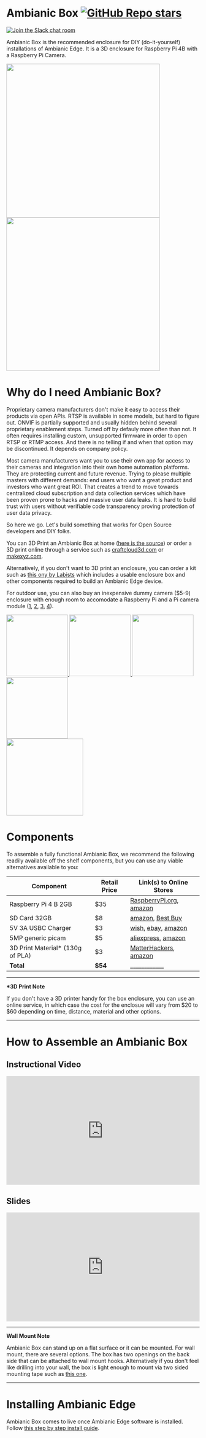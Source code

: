 # Ambianic Box [![GitHub Repo stars](https://img.shields.io/github/stars/ambianic/ambianic-box?style=social)](https://github.com/ambianic/ambianic-box)

[![Join the Slack chat room](https://img.shields.io/badge/Slack-Join%20the%20chat%20room-blue)](https://join.slack.com/t/ambianicai/shared_invite/zt-eosk4tv5-~GR3Sm7ccGbv1R7IEpk7OQ)

Ambianic Box is the recommended enclosure for DIY (do-it-yourself) installations of Ambianic Edge. It is a 3D enclosure for Raspberry Pi 4B with a Raspberry Pi Camera.

<span aligh="left">
  <img src="https://user-images.githubusercontent.com/2234901/99598679-87df9000-29bf-11eb-9d62-ddb1b402e803.jpeg" height="400"/>
  <img src="https://user-images.githubusercontent.com/2234901/99598684-8910bd00-29bf-11eb-9b8c-be91dfa28021.jpeg" height="400"/>
<span>
 
# Why do I need Ambianic Box?

Proprietary camera manufacturers don't make it easy to access their products via open APIs. RTSP is available in some models, but hard to figure out. ONVIF is partially supported and usually hidden behind several proprietary enablement steps. Turned off by defauly more often than not. It often requires installing custom, unsupported firmware in order to open RTSP or RTMP access. And there is no telling if and when that option may be discontinued. It depends on company policy.

Most camera manufacturers want you to use their own app for access to their cameras and integration into their own home automation platforms. They are protecting current and future revenue. Trying to please multiple masters with different demands: end users who want a great product and investors who want great ROI. That creates a trend to move towards centralized cloud subscription and data collection services which have been proven prone to hacks and massive user data leaks. It is hard to build trust with users without verifiable code transparency proving protection of user data privacy. 

So here we go. Let's build something that works for Open Source developers and DIY folks.

You can 3D Print an Ambianic Box at home ([here is the source](https://github.com/ambianic/ambianic-box)) or order a 3D print online through a service such as [craftcloud3d.com](https://craftcloud3d.com/configuration/c7faee7e-ec06-41ed-822c-4092bdf1d28d) or [makexyz.com](https://www.makexyz.com/).

Alternatively, if you don't want to 3D print an enclosure, you can order a kit such as [this ony by Labists](https://labists.com/collections/all/products/labists-raspberry-pi-4g-ram-32gb-card) which includes a usable enclosure box and other components required to build an Ambianic Edge device.

For outdoor use, you can also buy an inexpensive dummy camera ($5-9) enclosure with enough room to accomodate a Raspberry Pi and a Pi camera module ([1](https://www.amazon.com/dp/B079GNVSTL), [2](https://www.amazon.com/dp/B08952NFRX), [3](https://www.amazon.com/dp/B08TM1D58H), [4](https://www.amazon.com/WALI-Surveillance-Security-Outdoor-Warning/dp/B019405SQM)).

<a href="https://www.amazon.com/dp/B079GNVSTL">
  <img src="https://user-images.githubusercontent.com/2234901/166242496-915adca4-e772-46db-b8ec-b98ff2e0072d.jpg" height="160"/>
</a>
<a href="https://www.amazon.com/WALI-Surveillance-Security-Outdoor-Warning/dp/B019405SQM">
  <img src="https://user-images.githubusercontent.com/2234901/166243174-0e234604-3e11-4700-b5d8-81b589576d94.jpg" height="160"/>
</a>
<a href="https://www.amazon.com/SZYAN-Security-Surveillance-Simulated-Flashing/dp/B08TLTQ57Z">
  <img src="https://user-images.githubusercontent.com/2234901/166242674-d43c25ac-50da-48ce-827f-aeb6b95ef087.jpg" height="160"/>
</a>
<a href="https://www.amazon.com/dp/B08TM1D58H">
  <img src="https://user-images.githubusercontent.com/2234901/166242527-44bc8435-8386-4e6e-b1d4-7247c25ce47c.jpg" height="160"/>
</a>
<br/>
<img src="https://user-images.githubusercontent.com/2234901/166242465-c728975e-4a12-4ca0-9d85-d7fb08f9af66.jpeg" height="200"/>


# Components

To assemble a fully functional Ambianic Box, we recommend the following readily available off the shelf components, but you can use any viable alternatives available to you:

| Component  | Retail Price | Link(s) to Online Stores |
| ------------- | ------------- | ------------- |
| Raspberry Pi 4 B 2GB | $35  | [RaspberryPi.org](https://www.raspberrypi.org/products/raspberry-pi-4-model-b/?resellerType=home), [amazon](https://www.amazon.com/Raspberry-Model-2019-Quad-Bluetooth/dp/B07TD42S27/ref=sxts_sxwds-bia-wc-drs1_0?cv_ct_cx=raspberry+pi+4+2gb&dchild=1&keywords=raspberry+pi+4+2gb&pd_rd_i=B07TD42S27&pd_rd_r=873aac72-20e5-46c0-99ce-9e47ea60881e&pd_rd_w=gOwz9&pd_rd_wg=lG0sq&pf_rd_p=c33e4373-edb9-47f9-a7e6-5d3d6a7a4ad0&pf_rd_r=KRGVVKRVVZTQ5FA0Q55J&psc=1&qid=1605758079&sr=1-1-5e875a02-02b1-4426-9916-8a5c26cd5a14) |
| SD Card 32GB  | $8  | [amazon](https://www.amazon.com/Samsung-MicroSDHC-Adapter-MB-ME32GA-AM/dp/B06XWN9Q99/ref=pd_bxgy_img_3/144-4430494-7772565?_encoding=UTF8&pd_rd_i=B06XWN9Q99&pd_rd_r=a15cd46f-405b-4e68-964d-2abdc4331448&pd_rd_w=iB7pd&pd_rd_wg=GMbRu&pf_rd_p=f325d01c-4658-4593-be83-3e12ca663f0e&pf_rd_r=YFPJN5QH2KR9RWRYBNCG&psc=1&refRID=YFPJN5QH2KR9RWRYBNCG), [Best Buy](https://www.bestbuy.com/site/pny-32gb-microsdhc-uhs-i-memory-card/6327962.p?skuId=6327962) |
| 5V 3A USBC Charger  | $3 | [wish](https://www.wish.com/product/593badce564c7e24a9cf2c9f?hide_login_modal=true&from_ad=goog_shopping&_display_country_code=US&_force_currency_code=USD&pid=googleadwords_int&c=%7BcampaignId%7D&ad_cid=593badce564c7e24a9cf2c9f&ad_cc=US&ad_lang=EN&ad_curr=USD&ad_price=3.60&campaign_id=8701430383&retargeting=true&gclid=Cj0KCQiAqdP9BRDVARIsAGSZ8AmgVu5NhnIR4ciTOxAS0RuKiafialsqoFvQDmOAAsDYKixyqm1DmRQaArF5EALw_wcB&share=web), [ebay](https://www.ebay.com/i/183831264689?var=691473058624&chn=ps&norover=1&mkevt=1&mkrid=711-117182-37290-0&mkcid=2&itemid=691473058624_183831264689&targetid=934793862456&device=c&mktype=pla&googleloc=9028305&campaignid=10455978148&mkgroupid=104612011180&rlsatarget=aud-649939740884:pla-934793862456&abcId=2146002&merchantid=136047574&gclid=Cj0KCQiAqdP9BRDVARIsAGSZ8AnhnfUart_pYDl8wPHKhJl1PHab4U2OtoLLBX1lkuNPQ-9XN6DcfVYaAkMkEALw_wcB), [amazon](https://www.amazon.com/Power-Supply-Adapter-Switch-Raspberry/dp/B07TSDJSQH/ref=sr_1_15?dchild=1&gclid=Cj0KCQiAqdP9BRDVARIsAGSZ8AlYZbWqEj2ea-9odBwcTzQ-Coq0Zzv8hptd5f5q8QX-MqoPuq-NkPIaAvyjEALw_wcB&hvadid=443816411978&hvdev=c&hvlocphy=9028305&hvnetw=g&hvqmt=e&hvrand=14098241450732675696&hvtargid=kwd-920541044600&hydadcr=21947_9709434&keywords=5v%2F3a+usb+charger&qid=1605743063&sr=8-15&tag=googhydr-20) |
| 5MP generic picam  | $5 | [aliexpress](https://www.aliexpress.com/item/32946093276.html?src=google&albch=shopping&acnt=494-037-6276&isdl=y&slnk=&plac=&mtctp=&albbt=Google_7_shopping&aff_platform=google&aff_short_key=UneMJZVf&&albagn=888888&albcp=11491261337&albag=111738685669&trgt=708011819940&crea=en32946093276&netw=u&device=c&albpg=708011819940&albpd=en32946093276&gclid=Cj0KCQiAqdP9BRDVARIsAGSZ8AnSaUcIZU7iDG24QDlKKKp5OlOd3nNHBHSx843SYjAWjgG31dzpadcaAlAqEALw_wcB&gclsrc=aw.ds), [amazon](https://www.amazon.com/gp/product/B07QNSJ32M/ref=ppx_yo_dt_b_asin_title_o00_s00?ie=UTF8&psc=1) |
| 3D Print Material* (130g of PLA) | $3  | [MatterHackers](https://www.matterhackers.com/store/l/175mm-pla-filament-white-1-kg/sk/MEEDKTKU?rcode=GAT9HR&gclid=Cj0KCQiAqdP9BRDVARIsAGSZ8AkzOYaP5s5nvpkNWoCH_eiSJXGnUHVKdi8fQJLOE69DU3W1SD2gkawaAoRIEALw_wcB), [amazon](https://www.amazon.com/HATCHBOX-3D-Filament-Dimensional-Accuracy/dp/B00J0GMMP6/ref=sr_1_3?dchild=1&keywords=PLA+Plastic&qid=1605758618&sr=8-3) |
| **Total**  | **$54** | ____________ |

---
**\*3D Print Note**

If you don't have a 3D printer handy for the box enclosure, you can use an online service, in which case the cost for the enclosue will vary from $20 to $60 depending on time, distance, material and other options.

---


# How to Assemble an Ambianic Box

## Instructional Video

<style >
  .embed-container { position: relative; padding-bottom: 56.25%; height: 0; overflow: hidden; max-width: 100%; } .embed-container iframe, .embed-container object, .embed-container embed { position: absolute; top: 0; left: 0; width: 100%; height: 100%; }
</style>

<div class='embed-container'>
  <iframe src='https://www.youtube.com/embed//Tys3lW9tNAU' frameborder='0' allowfullscreen></iframe>
</div>

## Slides

<style>
  .responsive-google-slides {
    position: relative;
    padding-bottom: 56.25%; /* 16:9 Ratio */
    height: 0;
    overflow: hidden;
  }
  .responsive-google-slides iframe {
    border: 0;
    position: absolute;
    top: 0;
    left: 0;
    width: 100% !important;
    height: 100% !important;
  }
</style>

<div class="responsive-google-slides">
  <iframe src="https://docs.google.com/presentation/d/e/2PACX-1vQcEWyjuR-oSnmyvGxoSlEYzFkivDdDd6EkhaJtHalm5lxHxOrjsywYNkmsz1IxLld3b2ig9Yy-7ytx/embed?start=false&loop=false&delayms=3000#slide=id.p2"></iframe>
</div>



---
**Wall Mount Note**

Ambianic Box can stand up on a flat surface or it can be mounted. For wall mount, there are several options. The box has two  openings on the back side that can be attached to wall mount hooks. Alternatively if you don't feel like drilling into your wall, the box is light enough to mount via two sided mounting tape such as [this one](https://www.amazon.com/gp/product/B07LFRN1K8/ref=ppx_yo_dt_b_search_asin_title?ie=UTF8&psc=1).

---
  
 
# Installing Ambianic Edge

Ambianic Box comes to live once Ambianic Edge software is installed. Follow [this step by step install guide](https://docs.ambianic.ai/users/ambianicedge/).

  
